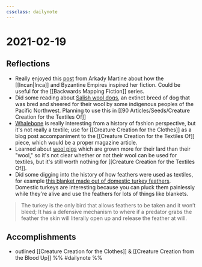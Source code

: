 ```yaml
---
cssclass: dailynote
---
```

# 2021-02-19

## Reflections
* Really enjoyed this [post](https://sarahgailey.substack.com/p/the-unstable-present) from Arkady Martine about how the [[Incan|Inca]] and Byzantine Empires inspired her fiction. Could be useful for the [[Backwards Mapping Fiction]] series.
* Did some reading about [Salish wool dogs](https://www.thecanadianencyclopedia.ca/en/article/salish-woolly-dog), an extinct breed of dog that was bred and sheered for their wool by some indigenous peoples of the Pacific Northwest. Planning to use this in [[90 Articles/Seeds/Creature Creation for the Textiles Of]]
* [Whalebone](https://www.conservation-wiki.com/wiki/Baleen) is really interesting from a history of fashion perspective, but it's not really a textile; use for [[Creature Creation for the Clothes]] as a blog post accompaniment to the [[Creature Creation for the Textiles Of]] piece, which would be a proper magazine article. 
* Learned about [wool pigs](https://www.dartagnan.com/mangalica-pig-heritage-pork.html) which are grown more for their lard than their "wool," so it's not clear whether or not their wool can be used for textiles, but it's still worth nothing for [[Creature Creation for the Textiles Of]]. 
* Did some digging into the history of how feathers were used as textiles, for example [this blanket made out of domestic turkey feathers](https://www.smithsonianmag.com/smart-news/800-year-old-blanket-holds-clues-turkey-farming-american-southwest-180976438/). Domestic turkeys are interesting because you can pluck them painlessly while they're alive and use the feathers for lots of things like blankets. 

> The turkey is the only bird that allows feathers to be taken and it won’t bleed; It has a defensive mechanism to where if a predator grabs the feather the skin will literally open up and release the feather at will.

## Accomplishments
* outlined [[Creature Creation for the Clothes]] & [[Creature Creation from the Blood Up]]
%% #dailynote %%